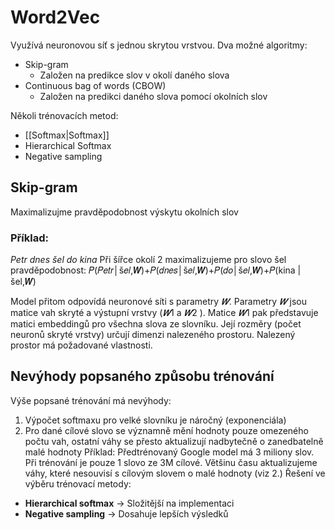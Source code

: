# Word2Vec 
Využívá neuronovou síť s jednou skrytou vrstvou. Dva možné algoritmy: 
- Skip-gram 
	- Založen na predikce slov v okolí daného slova 
- Continuous bag of words (CBOW)
	- Založen na predikci daného slova pomocí okolních slov

Několi trénovacích metod:
- [[Softmax|Softmax]]
- Hierarchical Softmax
- Negative sampling

## Skip-gram 
Maximalizujme pravděpodobnost výskytu okolních slov
### Příklad:
*Petr dnes šel do kina*
Při šířce okolí 2 maximalizujeme pro slovo šel pravděpodobnost: 𝑃(𝑃𝑒𝑡𝑟│š𝑒𝑙,𝑾)+𝑃(𝑑𝑛𝑒𝑠│š𝑒𝑙,𝑾)+𝑃(𝑑𝑜│š𝑒𝑙,𝑾)+𝑃(kina | šel,𝑾)

Model přitom odpovídá neuronové síti s parametry $𝑾$. Parametry $𝑾$ jsou matice vah skryté a výstupní vrstvy ($𝑾1$ a $𝑾2$ ).
Matice $𝑾1$ pak představuje matici embeddingů pro všechna slova ze slovníku. Její rozměry (počet neuronů skryté vrstvy) určují dimenzi nalezeného prostoru. Nalezený prostor má požadované vlastnosti.

## Nevýhody popsaného způsobu trénování 
Výše popsané trénování má nevýhody: 
1. Výpočet softmaxu pro velké slovníku je náročný (exponenciála) 
2. Pro dané cílové slovo se významně mění hodnoty pouze omezeného počtu vah, ostatní váhy se přesto aktualizují nadbytečně o zanedbatelně malé hodnoty 
Příklad:
Předtrénovaný Google model má 3 miliony slov. Při trénování je pouze 1 slovo ze 3M cílové. Většinu času aktualizujeme váhy, které nesouvisí s cílovým slovem o malé hodnoty (viz 2.)
Řešení ve výběru trénovací metody: 
- **Hierarchical softmax** -> Složitější na implementaci 
- **Negative sampling** -> Dosahuje lepších výsledků
